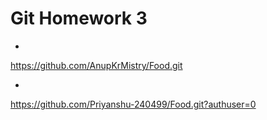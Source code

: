 # Git Homework 3 #
+
https://github.com/AnupKrMistry/Food.git  

+

https://github.com/Priyanshu-240499/Food.git?authuser=0
